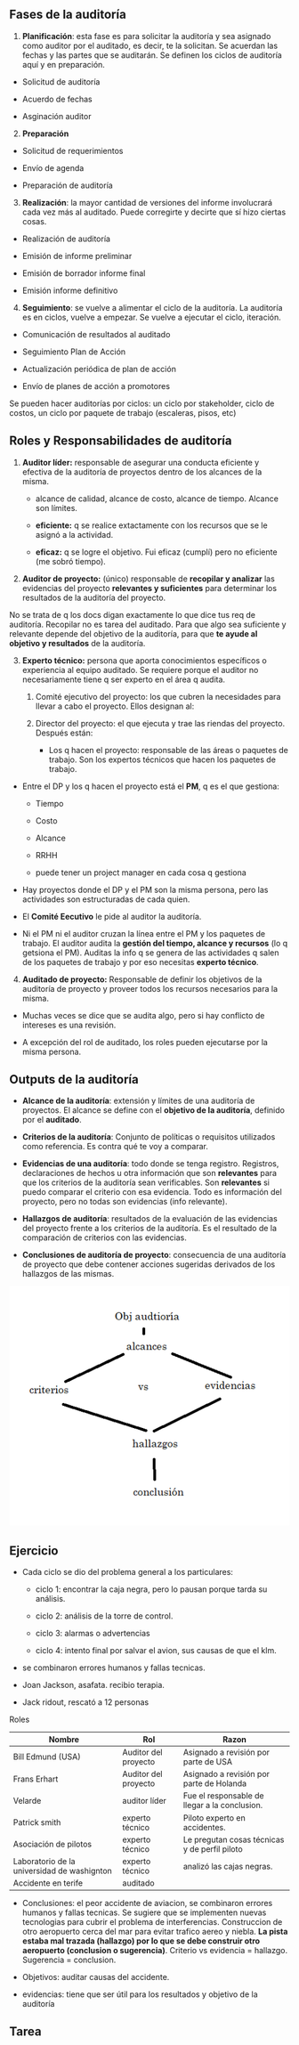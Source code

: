 ## Fases de la auditoría

1. **Planificación**: esta fase es para solicitar la auditoría y sea asignado como auditor por el auditado, es decir, te la solicitan. Se acuerdan las fechas y las partes que se auditarán. Se definen los ciclos de auditoría aquí y en preparación.

- Solicitud de auditoría

- Acuerdo de fechas

- Asginación auditor

2. **Preparación**

- Solicitud de requerimientos

- Envío de agenda

- Preparación de auditoría

3. **Realización**:  la mayor cantidad de versiones del informe involucrará cada vez más al auditado. Puede corregirte y decirte que sí hizo ciertas cosas.

- Realización de auditoría

- Emisión de informe preliminar

- Emisión de borrador informe final

- Emisión informe definitivo

4. **Seguimiento**: se vuelve a alimentar el ciclo de la auditoría. La auditoría es en ciclos, vuelve a empezar. Se vuelve a ejecutar el ciclo, iteración.

- Comunicación de resultados al auditado

- Seguimiento Plan de Acción

- Actualización periódica de plan de acción

- Envío de planes de acción a promotores

Se pueden hacer auditorías por ciclos: un ciclo por stakeholder, ciclo de costos, un ciclo por paquete de trabajo (escaleras, pisos, etc)

## Roles y Responsabilidades de auditoría

1. **Auditor líder:** responsable de asegurar una conducta eficiente y efectiva de la auditoría de proyectos dentro de los alcances de la misma. 

    - alcance de calidad, alcance de costo, alcance de tiempo. Alcance son límites.

    - **eficiente:** q se realice extactamente con los recursos que se le asignó a la actividad.

    - **eficaz:** q se logre el objetivo. Fui eficaz (cumplí) pero no eficiente (me sobró tiempo).

2. **Auditor de proyecto:** (único) responsable de **recopilar y analizar** las evidencias del proyecto **relevantes y suficientes** para determinar los resultados de la auditoría del proyecto. 

No se trata de q los docs digan exactamente lo que dice tus req de auditoría. Recopilar no es tarea del auditado. Para que algo sea suficiente y relevante depende del objetivo de la auditoría, para que **te ayude al objetivo y resultados** de la auditoría.

3. **Experto técnico:** persona que aporta conocimientos específicos o experiencia al equipo auditado. Se requiere porque el auditor no necesariamente tiene q ser experto en el área q audita.

    1. Comité ejecutivo del proyecto: los que cubren la necesidades para llevar a cabo el proyecto. Ellos designan al:

    2. Director del proyecto: el que ejecuta y trae las riendas del proyecto. Después están:

        - Los q hacen el proyecto: responsable de las áreas o paquetes de trabajo. Son los expertos técnicos que hacen los paquetes de trabajo.

- Entre el DP y los q hacen el proyecto está el **PM**, q es el que gestiona:

    - Tiempo

    - Costo

    - Alcance

    - RRHH

    - puede tener un project manager en cada cosa q gestiona

- Hay proyectos donde el DP y el PM son la misma persona, pero las actividades son estructuradas de cada quien.

- El **Comité Eecutivo** le pide al auditor la auditoría.

- Ni el PM ni el auditor cruzan la línea entre el PM y los paquetes de trabajo. El auditor audita la **gestión del tiempo, alcance y recursos** (lo q getsiona el PM). Auditas la info q se genera de las actividades q salen de los paquetes de trabajo y por eso necesitas **experto técnico**.

4. **Auditado de proyecto:** Responsable de definir los objetivos de la auditoría de proyecto y proveer todos los recursos necesarios para la misma.

- Muchas veces se dice que se audita algo, pero si hay conflicto de intereses es una revisión.

- A excepción del rol de auditado, los roles pueden ejecutarse por la misma persona.

## Outputs de la auditoría

- **Alcance de la auditoría**: extensión y límites de una auditoría de proyectos. El alcance se define con el **objetivo de la auditoría**, definido por el **auditado**.

- **Criterios de la auditoría**: Conjunto de políticas o requisitos utilizados como referencia. Es contra qué te voy a comparar.

- **Evidencias de una auditoría**: todo donde se tenga registro. Registros, declaraciones de hechos u otra información que son **relevantes** para que los criterios de la auditoría sean verificables. Son **relevantes** si puedo comparar el criterio con esa evidencia. Todo es información del proyecto, pero no todas son evidencias (info relevante).

- **Hallazgos de auditoría**: resultados de la evaluación de las evidencias del proyecto frente a los criterios de la auditoría. Es el resultado de la comparación de criterios con las evidencias.

- **Conclusiones de auditoría de proyecto**: consecuencia de una auditoría de proyecto que debe contener acciones sugeridas derivados de los hallazgos de las mismas.

![img](diag.png)

## Ejercicio

- Cada ciclo se dio del problema general a los particulares:

    - ciclo 1: encontrar la caja negra, pero lo pausan porque tarda su análisis.

    - ciclo 2: análisis de la torre de control.

    - ciclo 3: alarmas o advertencias

    - ciclo 4: intento final por salvar el avion, sus causas de que el klm.

- se combinaron errores humanos y fallas tecnicas. 

- Joan Jackson, asafata. recibio terapia.

- Jack ridout, rescató a 12 personas

Roles

| Nombre | Rol | Razon |
| --- | --- | --- |
| Bill Edmund (USA) | Auditor del proyecto | Asignado a revisión por parte de USA |
| Frans Erhart | Auditor del proyecto | Asignado a revisión por parte de Holanda |
| Velarde | auditor líder | Fue el responsable de llegar a la conclusion. |
| Patrick smith | experto técnico | Piloto experto en accidentes. |
| Asociación de pilotos | experto técnico | Le pregutan cosas técnicas y de perfil piloto | 
| Laboratorio de la universidad de washignton | experto técnico | analizó las cajas negras. |
| Accidente en terife | auditado |

- Conclusiones: el peor accidente de aviacion, se combinaron errores humanos y fallas tecnicas. Se sugiere que se implementen nuevas tecnologias para cubrir el problema de interferencias. Construccion de otro aeropuerto cerca del mar para evitar trafico aereo y niebla. **La pista estaba mal trazada (hallazgo) por lo que se debe construir otro aeropuerto (conclusion o sugerencia)**. Criterio vs evidencia = hallazgo. Sugerencia = conclusion.

- Objetivos: auditar causas del accidente.

- evidencias: tiene que ser útil para los resultados y objetivo de la auditoría

## Tarea